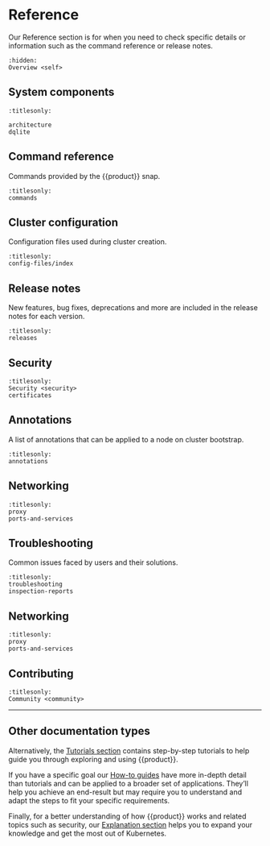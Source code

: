 # Reference

Our Reference section is for when you need to check specific details or
information such as the command reference or release notes.

```{toctree}
:hidden:
Overview <self>
```

## System components

```{toctree}
:titlesonly:

architecture
dqlite
```

## Command reference

Commands provided by the {{product}} snap.

```{toctree}
:titlesonly:
commands
```

## Cluster configuration

Configuration files used during cluster creation.

```{toctree}
:titlesonly:
config-files/index
```

## Release notes

New features, bug fixes, deprecations and more are included in the release
notes for each version.

```{toctree}
:titlesonly:
releases
```

## Security

```{toctree}
:titlesonly:
Security <security>
certificates
```

## Annotations

A list of annotations that can be applied to a node on cluster bootstrap.

```{toctree}
:titlesonly:
annotations
```

## Networking

```{toctree}
:titlesonly:
proxy
ports-and-services
```

## Troubleshooting

Common issues faced by users and their solutions.

```{toctree}
:titlesonly:
troubleshooting
inspection-reports
```

## Networking

```{toctree}
:titlesonly:
proxy
ports-and-services
```

## Contributing

```{toctree}
:titlesonly:
Community <community>
```

---

## Other documentation types

Alternatively, the [Tutorials section] contains step-by-step tutorials to help
guide you through exploring and using {{product}}.

If you have a specific goal our [How-to guides] have more in-depth detail than
tutorials and can be applied to a broader set of applications. They’ll help you
achieve an end-result but may require you to understand and adapt the steps to
fit your specific requirements.

Finally, for a better understanding of how {{product}} works and
related topics such as security, our [Explanation section] helps you to expand
your knowledge and get the most out of Kubernetes.

<!--LINKS -->
[Tutorials section]: ../tutorial/index
[How-to guides]: ../howto/index
[Explanation section]: ../explanation/index
